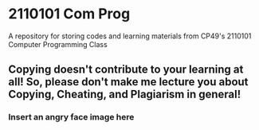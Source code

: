 # 2110101 Com Prog

A repository for storing codes and learning materials from CP49's 2110101 Computer Programming Class

## Copying doesn't contribute to your learning at all! So, please don't make me lecture you about Copying, Cheating, and Plagiarism in general!

### Insert an angry face image here
